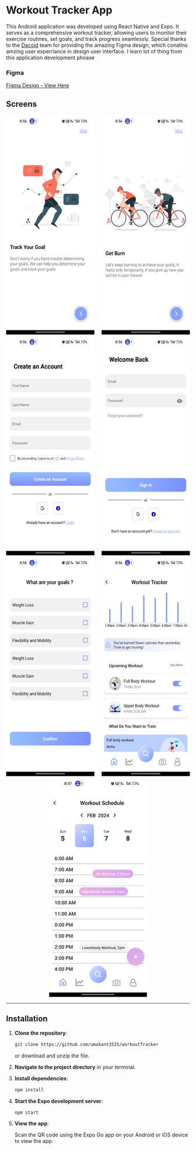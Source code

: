 # Workout Tracker App

This Android application was developed using React Native and Expo. It serves as a comprehensive workout tracker, allowing users to monitor their exercise routines, set goals, and track progress seamlessly. Special thanks to the  [Dacoid](https://www.dacoid.com/) team for providing the amazing Figma design, which conatins amzing user experriance in design user interface. I learn lot of thing from this application development phoase 

### Figma
[Figma Design - View Here](https://www.figma.com/file/j3wxB67pZmYxK5LB71Hn2P/Assignment-Dacoid?type=design&node-id=1-36&mode=design&t=pUCV4QXoHBNaTapt-0)


## Screens
<div style="display:flex; justify-content: center;">
    <div style="margin-right: 10px;">
        <img src="./REDMEIMG/screen1.jpg" alt="Screen 1" height="600px">
    </div>
    <div style="margin-left: 10px;">
        <img src="./REDMEIMG/screen2.jpg" alt="Screen 2" height="600px">
    </div>
</div>

<div style="display:flex; justify-content: center;">
    <div style="margin-right: 10px;">
        <img src="./REDMEIMG/screen3.jpg" alt="Screen 1" height="600px">
    </div>
    <div style="margin-left: 10px;">
        <img src="./REDMEIMG/screen4.jpg" alt="Screen 2" height="600px">
    </div>
</div>

<div style="display:flex; justify-content: center;">
    <div style="margin-right: 10px;">
        <img src="./REDMEIMG/screen5.jpg" alt="Screen 1" height="600px">
    </div>
    <div style="margin-left: 10px;">
        <img src="./REDMEIMG/screen6.jpg" alt="Screen 2" height="600px">
    </div>
</div>

<div style="text-align:center">
    <img src="./REDMEIMG/screen7.jpg" alt="Screen 6" height="600px">
</div>

---

## Installation

1. **Clone the repository**:

    ```bash
    git clone https://github.com/umakant3525/workoutTracker
    ```

    or download and unzip the file.

2. **Navigate to the project directory** in your terminal.

3. **Install dependencies**:

    ```bash
    npm install
    ```

4. **Start the Expo development server**:

    ```bash
    npm start
    ```

5. **View the app**:

    Scan the QR code using the Expo Go app on your Android or iOS device to view the app.
